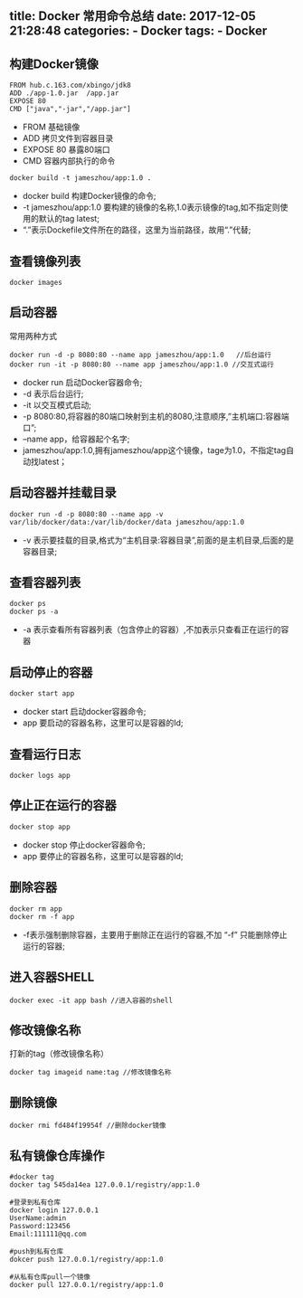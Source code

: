 title: Docker 常用命令总结
date: 2017-12-05 21:28:48
categories:
    - Docker
tags: 
    - Docker
---

## 构建Docker镜像
```
FROM hub.c.163.com/xbingo/jdk8
ADD ./app-1.0.jar  /app.jar
EXPOSE 80
CMD ["java","-jar","/app.jar"]
```
* FROM 基础镜像
* ADD 拷贝文件到容器目录
* EXPOSE 80 暴露80端口
* CMD 容器内部执行的命令

<!-- more -->

```
docker build -t jameszhou/app:1.0 .
```
* docker build 构建Docker镜像的命令;
* -t jameszhou/app:1.0 要构建的镜像的名称,1.0表示镜像的tag,如不指定则使用的默认的tag latest;
* “.”表示Dockefile文件所在的路径，这里为当前路径，故用“.”代替;

## 查看镜像列表
```
docker images
```

## 启动容器
常用两种方式
```
docker run -d -p 8080:80 --name app jameszhou/app:1.0   //后台运行
docker run -it -p 8080:80 --name app jameszhou/app:1.0 //交互式运行
```
* docker run 启动Docker容器命令;
* -d 表示后台运行;
* -it 以交互模式启动;
* -p 8080:80,将容器的80端口映射到主机的8080,注意顺序,”主机端口:容器端口”;
* –name app，给容器起个名字;
* jameszhou/app:1.0,拥有jameszhou/app这个镜像，tage为1.0，不指定tag自动找latest；

## 启动容器并挂载目录
```
docker run -d -p 8080:80 --name app -v var/lib/docker/data:/var/lib/docker/data jameszhou/app:1.0   
```
* -v 表示要挂载的目录,格式为“主机目录:容器目录”,前面的是主机目录,后面的是容器目录;

## 查看容器列表

```
docker ps 
docker ps -a
```
* -a 表示查看所有容器列表（包含停止的容器）,不加表示只查看正在运行的容器

## 启动停止的容器

```
docker start app
```

* docker start 启动docker容器命令;
* app 要启动的容器名称，这里可以是容器的Id;

## 查看运行日志

```
docker logs app
```

## 停止正在运行的容器

```
docker stop app
```

* docker stop 停止docker容器命令;
* app 要停止的容器名称，这里可以是容器的Id;

## 删除容器

```
docker rm app   
docker rm -f app 

```
* -f表示强制删除容器，主要用于删除正在运行的容器,不加 “-f” 只能删除停止运行的容器;

## 进入容器SHELL
```
docker exec -it app bash //进入容器的shell
```

## 修改镜像名称

打新的tag（修改镜像名称）

```
docker tag imageid name:tag //修改镜像名称
```
## 删除镜像

```
docker rmi fd484f19954f //删除docker镜像
```

## 私有镜像仓库操作

```
#docker tag
docker tag 545da14ea 127.0.0.1/registry/app:1.0

#登录到私有仓库
docker login 127.0.0.1
UserName:admin
Password:123456
Email:111111@qq.com

#push到私有仓库
dokcer push 127.0.0.1/registry/app:1.0

#从私有仓库pull一个镜像
docker pull 127.0.0.1/registry/app:1.0
```



